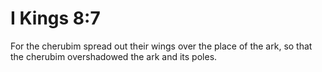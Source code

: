 # I Kings 8:7

For the cherubim spread out their wings over the place of the ark, so that the cherubim overshadowed the ark and its poles.
